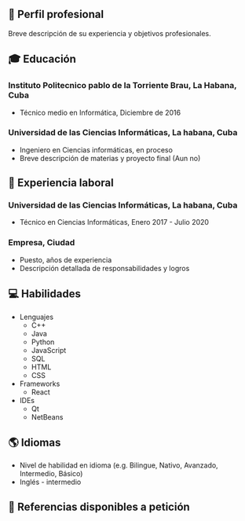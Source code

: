 ## 💼 Perfil profesional
Breve descripción de su experiencia y objetivos profesionales.

## 🎓 Educación

### Instituto Politecnico pablo de la Torriente Brau, La Habana, Cuba
- Técnico medio en Informática, Diciembre de 2016

### Universidad de las Ciencias Informáticas, La habana, Cuba
- Ingeniero en Ciencias informáticas, en proceso
- Breve descripción de materias y proyecto final (Aun no)

## 💼 Experiencia laboral

### Universidad de las Ciencias Informáticas, La habana, Cuba
- Técnico en Ciencias Informáticas, Enero 2017 - Julio 2020

### Empresa, Ciudad
- Puesto, años de experiencia
- Descripción detallada de responsabilidades y logros

## 💻 Habilidades
- Lenguajes
  - C++
  - Java
  - Python
  - JavaScript
  - SQL
  - HTML
  - CSS
- Frameworks
  - React
- IDEs
  - Qt
  - NetBeans

## 🌎 Idiomas

- Nivel de habilidad en idioma (e.g. Bilingue, Nativo, Avanzado, Intermedio, Básico)
- Inglés - intermedio

## 🔗 Referencias disponibles a petición
